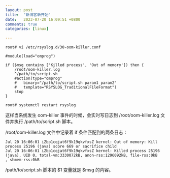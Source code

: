 ```yaml
---
layout: post
title:  "新博客新开始"
date:   2023-07-20 16:09:51 +0800
comments: true
categories: [linux]

---
```


```shell
root# vi /etc/rsyslog.d/30-oom-killer.conf

#module(load="omprog")

if ($msg contains ['Killed process', 'Out of memory']) then {
    /root/oom-killer.log
    ^/path/to/script.sh
    #action(type="omprog"
    #   binary="/path/to/script.sh param1 param2"
    #   template="RSYSLOG_TraditionalFileFormat")
    stop
}

root# systemctl restart rsyslog
```

这样当系统发生 oom-killer 事件的时候，会实时写日志到 /root/oom-killer.log 文件并执行 /path/to/script.sh 脚本。

/root/oom-killer.log 文件中记录着 if 条件匹配到的两条日志：

```log
Jul 20 16:06:01 iZbp1cqjat6f9k19qkvfxsZ kernel: Out of memory: Kill process 25196 (java) score 669 or sacrifice child
Jul 20 16:06:01 iZbp1cqjat6f9k19qkvfxsZ kernel: Killed process 25196 (java), UID 0, total-vm:3330072kB, anon-rss:1296092kB, file-rss:0kB
, shmem-rss:0kB
```

/path/to/script.sh 脚本的 $1 变量就是 $msg 的内容。

